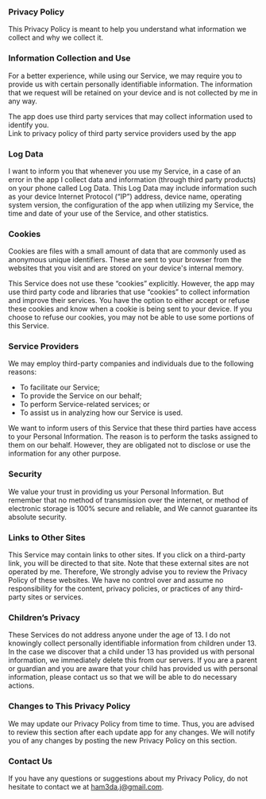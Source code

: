 <h3>Privacy Policy</h3>
<p>This Privacy Policy is meant to help you understand what information we
    collect and why we collect it.</p>
<h3>Information Collection and Use</h3>
<p>For a better experience, while using our Service, we may require you to
    provide us with certain personally identifiable information. The information
    that we request will be retained on your device and is not collected by me in
    any way.</p>
<p>The app does use third party services that may collect information used to
    identify you.<br>
    Link to privacy policy of third party service providers used by the app</p>
<h3>Log Data</h3>
<p>I want to inform you that whenever you use my Service, in a case of an error
    in the app I collect data and information (through third party products) on your
    phone called Log Data. This Log Data may include information such as your device
    Internet Protocol (“IP”) address, device name, operating system version, the
    configuration of the app when utilizing my Service, the time and date of your
    use of the Service, and other statistics.</p>
<h3>Cookies</h3>
<p>Cookies are files with a small amount of data that are commonly used as
    anonymous unique identifiers. These are sent to your browser from the websites
    that you visit and are stored on your device&#39;s internal memory.</p>
<p>This Service does not use these “cookies” explicitly. However, the app may
    use third party code and libraries that use “cookies” to collect information and
    improve their services. You have the option to either accept or refuse these
    cookies and know when a cookie is being sent to your device. If you choose to
    refuse our cookies, you may not be able to use some portions of this Service.</p>
<h3>Service Providers</h3>
<p>We may employ third-party companies and individuals due to the following
    reasons:</p>
<ul>
    <li>To facilitate our Service;</li>
    <li>To provide the Service on our behalf;</li>
    <li>To perform Service-related services; or</li>
    <li>To assist us in analyzing how our Service is used.</li>
</ul>
We want to inform users of this Service that these third parties have access
to your Personal Information. The reason is to perform the tasks assigned to
them on our behalf. However, they are obligated not to disclose or use the
information for any other purpose.</li>

<h3>Security</h3>
<p>We value your trust in providing us your Personal Information. But remember
    that no method of transmission over the internet, or method of electronic
    storage is 100% secure and reliable, and We cannot guarantee its absolute
    security.</p>
<h3>Links to Other Sites</h3>
<p>This Service may contain links to other sites. If you click on a third-party
    link, you will be directed to that site. Note that these external sites are not
    operated by me. Therefore, We strongly advise you to review the Privacy Policy of
    these websites. We have no control over and assume no responsibility for the
    content, privacy policies, or practices of any third-party sites or services.</p>
<h3>Children’s Privacy</h3>
<p>These Services do not address anyone under the age of 13. I do not knowingly
    collect personally identifiable information from children under 13. In the case
    we discover that a child under 13 has provided us with personal information,
    we
    immediately delete this from our servers. If you are a parent or guardian and
    you are aware that your child has provided us with personal information, please
    contact us so that we will be able to do necessary actions.</p>
<h3>Changes to This Privacy Policy</h3>
<p>We may update our Privacy Policy from time to time. Thus, you are advised to
    review this section after each update app for any changes. We will notify you of any changes
    by posting the new Privacy Policy on this section.</p>
<h3>Contact Us</h3>
<p>If you have any questions or suggestions about my Privacy Policy, do not
    hesitate to contact we at <a href="mailto:ham3da.j@gmail.com">ham3da.j@gmail.com</a>.</p>

